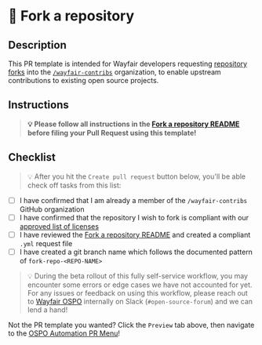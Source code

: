# 🔁 Fork a repository

<!--
🚨 INSTRUCTIONS: Click the `Preview` tab above, then follow along below!
-->

## Description

This PR template is intended for Wayfair developers requesting [repository forks](https://docs.github.com/en/get-started/quickstart/fork-a-repo) into the [`/wayfair-contribs`](https://github.com/wayfair-contribs) organization, to enable upstream contributions to existing open source projects.

## Instructions

> **💡 Please follow all instructions in the [Fork a repository README](https://github.com/wayfair/ospo-automation/blob/main/requests/fork/README.md) before filing your Pull Request using this template!**

## Checklist

> 💡 After you hit the `Create pull request` button below, you'll be able check off tasks from this list:

- [ ] I have confirmed that I am already a member of the `/wayfair-contribs` GitHub organization
- [ ] I have confirmed that the repository I wish to fork is compliant with our [approved list of licenses](#description)
- [ ] I have reviewed the [Fork a repository README](https://github.com/wayfair/ospo-automation/blob/main/requests/fork/README.md) and created a compliant `.yml` request file
- [ ] I have created a git branch name which follows the documented pattern of `fork-repo-<REPO-NAME>`

> 💡 During the beta rollout of this fully self-service workflow, you may encounter some errors or edge cases we have not accounted for yet. For any issues or feedback on using this workflow, please reach out to [Wayfair OSPO](https://wayfair.github.io) internally on Slack (`#open-source-forum`) and we can lend a hand!

Not the PR template you wanted? Click the `Preview` tab above, then navigate to the [OSPO Automation PR Menu](?expand=1&template=pr-menu.md)!
